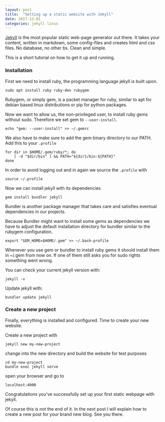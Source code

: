 ```yaml
---
layout: post
title:  "Setting up a static website with Jekyll"
date: 2017-12-01 
categories: jekyll linux
---
```


[Jekyll](https://jekyllrb.com/) is the most popular static web-page generator out there.
It takes your content, written in markdown, some config-files and creates html and css files.
No database, no other bs. Clean and simple.

This is a short tutorial on how to get it up and running.

### Installation

First we need to install ruby, the programming language jekyll is built upon.

    sudo apt install ruby ruby-dev rubygem

Rubygem, or simply gem, is a packet manager for ruby, similar to apt for debian based linux distributions or pip for python packages.

Now we want to allow us, the non-privileged user, to install ruby gems without sudo. Therefore we set gem to ``--user-install``.

    echo "gem: --user-install" >> ~/.gemrc

We also have to make sure to add the gem binary directory to our PATH. Add this to your ``.profile``

    for dir in $HOME/.gem/ruby/*; do
        [ -d "$dir/bin" ] && PATH="${dir}/bin:${PATH}"
    done

In order to avoid logging out and in again we source the ``.profile`` with

    source ~/.profile

Now we can install jekyll with its dependencies

    gem install bundler jekyll
    
Bundler is another package manager that takes care and satisfies eventual dependencies in our projects.

Because Bundler might want to install some gems as dependencies we have to adjust the default installation directory for bundler similar to the rubygem configuration.

    export "GEM_HOME=$HOME/.gem" >> ~/.bash-profile


Whenever you use gem or bundler to install ruby gems it should install them in ~/.gem from now on.
If one of them still asks you for sudo rights something went wrong.

You can check your current jekyll version with:

    jekyll -v

Update jekyll with:

    bundler update jekyll

### Create a new project

Finally, everything is installed and configured.
Time to create your new website.

Create a new project with

    jekyll new my-new-project

change into the new directory and build the website for test purposes

    cd my-new-project
    bundle exec jekyll serve

open your browser and go to

    localhost:4000

Congratulations you've successfully set up your first static webpage with jekyll.

Of course this is not the end of it.
In the next post I will explain how to create a new post for your brand new blog. See you there.
